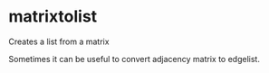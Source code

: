 matrixtolist
============

Creates a list from a matrix

Sometimes it can be useful to convert adjacency matrix to edgelist.
